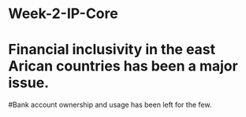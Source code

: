 # Week-2-IP-Core
# Financial inclusivity in the east Arican countries has been a major issue.
#Bank account ownership and usage has been left for the few.
